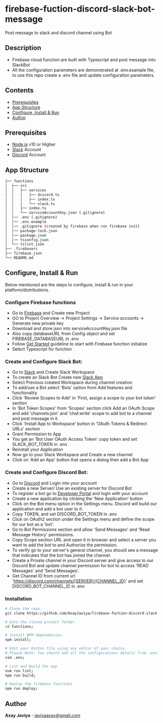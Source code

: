 # firebase-fuction-discord-slack-bot-message

Post message to slack and discord channel using Bot

## Description

- Firebase cloud function are built with Typescript and post message into SlackBot
- All the configuration parameters are demonstrated at .env.example file, to use this repo create a .env file and update configuration parameters.

## Contents

- [Prerequisites](#prerequisites)
- [App Structure](#app-structure)
- [Configure, Install & Run](#configure-install--run)
- [Author](#author)

## Prerequisites

- [Node.js](https://nodejs.org/en/) v10 or Higher
- [Slack](https://slack.com) Account
- [Discord](https://discord.com) Account

## App Structure

```bash
├── functions
│  ├── src
│  │   ├── services
│  │   │   ├── discord.ts
│  │   │   ├── index.ts
│  │   │   └── slack.ts
│  │   ├── index.ts
│  │   └── serviceAccountKey.json (.gitignore)
│  │── .env (.gitignore)
│  │── .env.example
│  │── .gitignore (created by firebase when run firebase init)
│  │── package-lock.json
│  │── package.json
│  │── tsconfig.json
│  └── tslint.json
├── .firebaserc
├── firebase.json
└── README.md
```

## Configure, Install & Run

Below mentioned are the steps to configure, install & run in your platform/distributions.

### Configure Firebase functions

- Go to [Firebase](https://console.firebase.google.com/) and Create new Project
- GO to Project Overview -> Project Settings -> Service accounts -> Generate new private key
- Download and store json into serviceAccountKey.json file
- Also copy databaseURL from Config object and set FIREBASE_DATABASEURL in .env
- Follow [Get Started](https://firebase.google.com/docs/functions/get-started) guideline to start with Firebase function initialize
- Select Typescript for function

### Create and Configure Slack Bot:

- Go to [Slack](https://slack.com/create) and Create Slack Workspace
- To create an Slack Bot Create new [Slack App](https://api.slack.com/apps?new_app=1)
- Select Previous created Workspace during channel creation
- To add/use a Bot select 'Bots' option from Add features and functionality
- Click 'Review Scopes to Add' in 'First, assign a scope to your bot token' section
- In 'Bot Token Scopes' from 'Scopes' section click Add an OAuth Scope and add 'channels:join' and 'chat:write' scope to add bot to a channel and post message in it.
- Click 'Install App to Workspace' button in 'OAuth Tokens & Redirect URLs' section
- Grant Permission to App
- You get an 'Bot User OAuth Access Token' copy token and set SLACK_BOT_TOKEN in .env
- Reinstall your Application
- Now go to your Slack Workspace and Create a new channel
- Click on 'Add an App' button that opens a dialog then add a Bot App

### Create and Configure Discord Bot:

- Go to [Discord](https://discord.com/) and Login into your account
- Create a new Server/ Use an existing server for Discord Bot
- To register a bot go to [Developer Portal](https://discord.com/developers) and login with your account
- Create a new application by clicking the 'New Application' button
- Click on the Bot menu option in the Settings menu. Discord will build our application and add a bot user to it.
- Copy TOKEN, and set DISCORD_BOT_TOKEN in .env
- Click on OAuth2 section under the Settings menu and define the scope for our bot as a 'bot'.
- Go to Bot Permissions section and allow 'Send Messages' and 'Read Message History' permissions.
- Copy Scope section URL and open it in browser and select a server you want to add the bot to and Authorize the permission.
- To verify go to your server's general channel, you should see a message that indicates that the bot has joined the channel.
- Create a Private channel in your Discord server and give access to our Discord Bot and update channel permission for bot to access 'READ Messages' and 'Send Messages'.
- Get Channel ID from current url 'https://discord.com/channels/{SERVER}/{CHANNEL_ID}' and set DISCORD_BOT_CHANNEL_ID in .env

### Installation

```bash
# Clone the repo.
git clone https://github.com/AxayJaviya/firebase-fuction-discord-slack-bot-message.git

# Goto the cloned project folder.
cd functions;

# Install NPM dependencies.
npm install;

# Edit your DotEnv file using any editor of your choice.
# Please Note: You should add all the configurations details from .env.example
vim .env;

# Lint and Build the app
num run lint;
npm run build;

# Deploy the firebase functions
npm run deploy;
```

## Author

**Axay Javiya** - [javiyaaxay@gmail.com](mailto:javiyaaxay@gmail.com)
